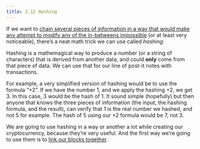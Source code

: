 ```yaml
---
title: 2.12 Hashing
---
```

If we want to [chain several pieces of information in a way that would make any attempt to modify any of the in-betweens impossible](2.11_blockchain.md) (or at least very noticeable), there’s a neat math trick we can use called _hashing_.

Hashing is a mathemagical way to produce a number (or a string of characters) that is derived from another data, and could ****only**** come from that piece of data. We can use that for our line of post-it notes with transactions.

For example, a very simplified version of hashing would be to use the formula “+2”. If we have the number 1, and we apply the hashing +2, we get 3. In this case, 3 would be the hash of 1. It sound simple (hopefully) but then anyone that knows the three pieces of information (the input, the hashing formula, and the result), can verify that 1 is the real number we hashed, and not 5 for example. The hash of 5 using our +2 formula would be 7, not 3.

We are going to use hashing in a way or another a lot while creating our cryptocurrency, because they’re very useful. And the first way we’re going to use them is to [link our blocks together](2.13_nonces.md).
